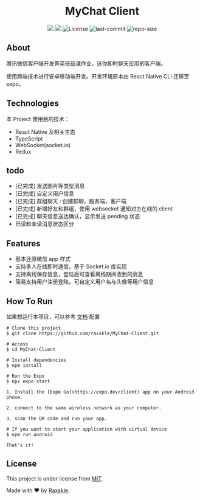 <h1 align="center">MyChat Client</h1>

<p align="center">

<img src="https://img.shields.io/badge/language-TypeScript-8A2BE2"/>

<img src="https://img.shields.io/badge/React-18.2.0-087EA4"/>

<img alt="License" src="https://img.shields.io/github/license/raxskle/MyChat-Client?color=64EDAC">

<img alt="last-commit" src="https://img.shields.io/github/last-commit/raxskle/MyChat-Client/main?color=FEFEFE"/>

<img alt="repo-size" src="https://img.shields.io/github/repo-size/raxskle/MyChat-Client?color=blue"/>

</p>

## About

腾讯微信客户端开发菁英班结课作业，迷你即时聊天应用的客户端。

使用跨端技术进行安卓移动端开发。开发环境原本由 React Native CLI 迁移至 expo。

## Technologies

本 Project 使用到的技术：

- React Native 及相关生态
- TypeScript
- WebSocket(socket.io)
- Redux

## todo

- [已完成] 发送图片等类型消息
- [已完成] 自定义用户信息
- [已完成] 群组聊天 : 创建群聊，服务端，客户端
- [已完成] 新增好友和群组，使用 websocket 通知对方在线的 client
- [已完成] 聊天信息送达确认，显示发送 pending 状态
- 已读和未读消息状态区分

## Features

- 基本还原微信 app 样式
- 支持多人在线即时通信，基于 Socket.io 库实现
- 支持离线保存信息，登陆后可查看离线期间收到的消息
- 简易支持用户注册登陆，可自定义用户名与头像等用户信息

## How To Run

如果想运行本项目，可以参考 [文档](https://reactnative.dev/docs/environment-setup?guide=quickstart) 配置

```
# Clone this project
$ git clone https://github.com/raxskle/MyChat-Client.git

# Access
$ cd MyChat-Client

# Install dependencies
$ npm install

# Run the Expo
$ npx expo start

1. Install the [Expo Go](https://expo.dev/client) app on your Android phone.

2. connect to the same wireless network as your computer.

3. scan the QR code and run your app.

# If you want to start your application with virtual device
$ npm run android

That's it!
```

## License

This project is under license from [MIT](LICENSE.md).

Made with ❤️ by [Raxskle](https://github.com/raxskle).
